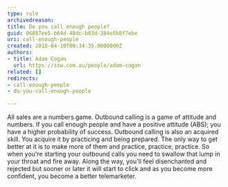 ```yaml
---
type: rule
archivedreason: 
title: Do you call enough people?
guid: 06887ee5-b64d-48dc-b03d-384e5b8f7ebe
uri: call-enough-people
created: 2018-04-10T00:34:35.0000000Z
authors:
- title: Adam Cogan
  url: https://ssw.com.au/people/adam-cogan
related: []
redirects:
- call-enough-people
- do-you-call-enough-people

---
```


All sales are a numbers game. Outbound calling is a game of attitude and numbers. If you call enough people and have a positive attitude (ABS); you have a higher probability of success. Outbound calling is also an acquired skill. You acquire it by practicing and being prepared. The only way to get better at it is to make more of them and practice, practice, practice. So when you're starting your outbound calls you need to swallow that lump in your throat and fire away. Along the way, you'll feel disenchanted and rejected but sooner or later it will start to click and as you become more confident, you become a better telemarketer.


<!--endintro-->
